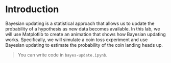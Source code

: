 # Introduction

Bayesian updating is a statistical approach that allows us to update the probability of a hypothesis as new data becomes available. In this lab, we will use Matplotlib to create an animation that shows how Bayesian updating works. Specifically, we will simulate a coin toss experiment and use Bayesian updating to estimate the probability of the coin landing heads up.

> You can write code in `bayes-update.ipynb`.
